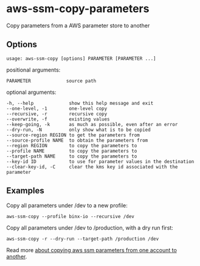# aws-ssm-copy-parameters
Copy parameters from a AWS parameter store to another 

## Options
```
usage: aws-ssm-copy [options] PARAMETER [PARAMETER ...]
```

positional arguments:
```
PARAMETER             source path
```

optional arguments:
```
-h, --help             show this help message and exit
--one-level, -1        one-level copy
--recursive, -r        recursive copy
--overwrite, -f        existing values
--keep-going, -k       as much as possible, even after an error
--dry-run, -N          only show what is to be copied
--source-region REGION to get the parameters from
--source-profile NAME  to obtain the parameters from
--region REGION        to copy the parameters to
--profile NAME         to copy the parameters to
--target-path NAME     to copy the parameters to
--key-id ID            to use for parameter values in the destination
--clear-key-id, -C     clear the kms key id associated with the parameter
```


## Examples
Copy all parameters under /dev to a new profile:
```
aws-ssm-copy --profile binx-io --recursive /dev 
```

Copy all parameters under /dev to /production, with a dry run first:
```
aws-ssm-copy -r --dry-run --target-path /production /dev
```

Read more [about copying aws ssm parameters from one account to another](https://binx.io/blog/2020/12/21/how-to-copy-aws-ssm-parameters-from-one-account-to-another/).
